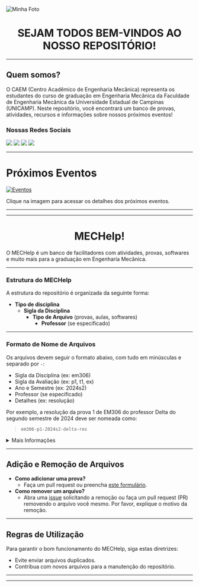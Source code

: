 ![Minha Foto](https://github.com/user-attachments/assets/396d6745-650e-4546-8a3e-8ba5cf7dfcc9)

<h1 align="center">SEJAM TODOS BEM-VINDOS AO NOSSO REPOSITÓRIO!</h1>

---

## Quem somos?
O CAEM (Centro Acadêmico de Engenharia Mecânica) representa os estudantes do curso de graduação em Engenharia Mecânica da Faculdade de Engenharia Mecânica da Universidade Estadual de Campinas (UNICAMP). Neste repositório, você encontrará um banco de provas, atividades, recursos e informações sobre nossos próximos eventos!

### Nossas Redes Sociais
<div> 
  <a href="https://www.instagram.com/caem_unicamp/?igsh=cDBsbGtjMHNpMnlu" target="_blank"><img src="https://img.shields.io/badge/-Instagram-%23E4405F?style=for-the-badge&logo=instagram&logoColor=white" target="_blank"></a>
  <a href="mailto:caemm@fem.unicamp.br"><img src="https://img.shields.io/badge/-Gmail-%23333?style=for-the-badge&logo=gmail&logoColor=white" target="_blank"></a>
  <a href="https://whatsapp.com/channel/0029VaJJaspBqbr3sOSTYQ44 " target="_blank"><img src="https://img.shields.io/badge/-WhatsApp-%25D262?style=for-the-badge&logo=whatsapp&logoColor=white" target="_blank"></a>
  <a href="https://www.caemunicamp.com" target="_blank"><img src="https://img.shields.io/badge/-Google-%234285F4?style=for-the-badge&logo=google&logoColor=white" target="_blank"></a>
</div>

---

# Próximos Eventos
[![Eventos](https://github.com/user-attachments/assets/1406213b-739f-4751-9980-9b7ba2131d66)](https://www.instagram.com/p/C72JoxXvboW/?igsh=MXJydndrZDZzNDhxaw==)

Clique na imagem para acessar os detalhes dos próximos eventos.

---
---

<h1 align="center">MECHelp!</h1>
O MECHelp é um banco de facilitadores com atividades, provas, softwares e muito mais para a graduação em Engenharia Mecânica.

---

### Estrutura do MECHelp
A estrutura do repositório é organizada da seguinte forma:
- **Tipo de disciplina**
  - **Sigla da Disciplina**
    - **Tipo de Arquivo** (provas, aulas, softwares)
      - **Professor** (se especificado)
---
### Formato de Nome de Arquivos
Os arquivos devem seguir o formato abaixo, com tudo em minúsculas e separado por `-`:
- Sigla da Disciplina (ex: em306)
- Sigla da Avaliação (ex: p1, t1, ex)
- Ano e Semestre (ex: 2024s2)
- Professor (se especificado)
- Detalhes (ex: resolução)

Por exemplo, a resolução da prova 1 de EM306 do professor Delta do segundo semestre de 2024 deve ser nomeada como:
> `em306-p1-2024s2-delta-res`

<details> 
  <summary>Mais Informações</summary>
  Arquivos gerais que não se encaixam em uma disciplina específica devem ser colocados na pasta [GERAL].

  No exemplo da prova P1 de EM306, a estrutura será:
  > `MECHelp->OBRIGATÓRIAS->EM306->PROVAS->DELTA`
</details>

---

## Adição e Remoção de Arquivos
- **Como adicionar uma prova?**
  - Faça um pull request ou preencha [este formulário](https://docs.google.com).
- **Como remover um arquivo?**
  - Abra uma [issue](https://github.com/caem-mechelp/mechelp/issues/new) solicitando a remoção ou faça um pull request (PR) removendo o arquivo você mesmo. Por favor, explique o motivo da remoção.

---

## Regras de Utilização
Para garantir o bom funcionamento do MECHelp, siga estas diretrizes:
- Evite enviar arquivos duplicados.
- Contribua com novos arquivos para a manutenção do repositório.

---
---
